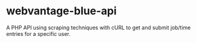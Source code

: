 webvantage-blue-api
===================

A PHP API using scraping techniques with cURL to get and submit job/time entries for a specific user.